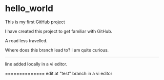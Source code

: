 # hello_world
This is my first GitHub project

I have created this project to get familiar with GitHub.

A road less travelled.

Where does this branch lead to? I am quite curious.

--------------
line added locally in a vi editor.

==============
edit at "test" branch in a vi editor
